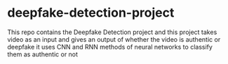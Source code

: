 # deepfake-detection-project
This repo contains the Deepfake Detection project and this project takes video as an input and gives an output of whether the video is authentic or deepfake it uses CNN and RNN methods of neural networks to classify them as authentic or not
